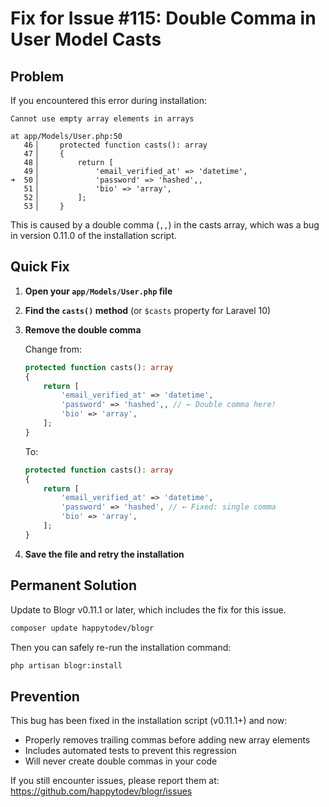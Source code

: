 # Fix for Issue #115: Double Comma in User Model Casts

## Problem

If you encountered this error during installation:

```
Cannot use empty array elements in arrays

at app/Models/User.php:50
   46▕     protected function casts(): array
   47▕     {
   48▕         return [
   49▕             'email_verified_at' => 'datetime',
➜  50▕             'password' => 'hashed',,
   51▕             'bio' => 'array',
   52▕         ];
   53▕     }
```

This is caused by a double comma (`,,`) in the casts array, which was a bug in version 0.11.0 of the installation script.

## Quick Fix

1. **Open your `app/Models/User.php` file**

2. **Find the `casts()` method** (or `$casts` property for Laravel 10)

3. **Remove the double comma**

   Change from:
   ```php
   protected function casts(): array
   {
       return [
           'email_verified_at' => 'datetime',
           'password' => 'hashed',, // ← Double comma here!
           'bio' => 'array',
       ];
   }
   ```

   To:
   ```php
   protected function casts(): array
   {
       return [
           'email_verified_at' => 'datetime',
           'password' => 'hashed', // ← Fixed: single comma
           'bio' => 'array',
       ];
   }
   ```

4. **Save the file and retry the installation**

## Permanent Solution

Update to Blogr v0.11.1 or later, which includes the fix for this issue.

```bash
composer update happytodev/blogr
```

Then you can safely re-run the installation command:

```bash
php artisan blogr:install
```

## Prevention

This bug has been fixed in the installation script (v0.11.1+) and now:
- Properly removes trailing commas before adding new array elements
- Includes automated tests to prevent this regression
- Will never create double commas in your code

If you still encounter issues, please report them at: https://github.com/happytodev/blogr/issues
